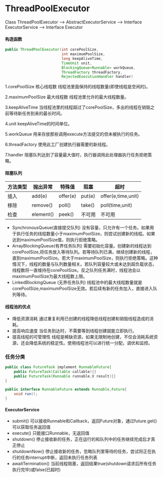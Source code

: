 # ThreadPoolExecutor

Class ThreadPoolExecutor --> AbstractExecutorService --> Interface ExecutorService --> Interface Executor 

#### 构造函数

```java
public ThreadPoolExecutor(int corePoolSize,
                          int maximumPoolSize,
                          long keepAliveTime,
                          TimeUnit unit,
                          BlockingQueue<Runnable> workQueue,
                          ThreadFactory threadFactory,
                          RejectedExecutionHandler handler)
```

1.corePoolSize 核心线程数 线程池里面保持的线程数量(即使线程是空闲的)。

2.maximumPoolSize 最大线程数 线程池里允许的最大线程数量。

3.keepAliveTime 当线程池里的线程超过了corePoolSize，多出的线程在销毁之前等待新任务到来的最长时间。

4.unit keepAliveTime的时间单位。

5.workQueue 用来存放那些调用execute方法提交的但未被执行的任务。

6.threadFactory 使用此工厂创建执行器需要的新线程。

7.handler 阻塞队列达到了容量最大值时，执行器调用此处理器执行任务拒绝策略。

#### 阻塞队列

| 方法类型 | 抛出异常  | 特殊值   | 阻塞   | 超时               |
| -------- | --------- | -------- | ------ | ------------------ |
| 插入     | add(e)    | offer(e) | put(e) | offer(e,time,unit) |
| 移除     | remove()  | poll()   | take() | poll(time,unit)    |
| 检查     | element() | peek()   | 不可用 | 不可用             |

- SynchronousQueue(直接提交队列) 没有容量，只允许有一个任务。如果用于执行任务的线程数量小于maximumPoolSize，则尝试创建新的线程。如果达到maximumPoolSize值，则执行拒绝策略。
- ArrayBlockingQueue(有界任务队列) 需要初始化容量。创建新的线程达到corePoolSize,将任务放入等待队列。若等待队列已满，继续创建新的线程，直到maximumPoolSize。若大于maximumPoolSize，则执行拒绝策略。这种情况下，线程的数量与队列数量相关。若队列容量较大或未达到超负载状态，线程数将一直维持在corePoolSize。反之队列任务满时，线程池会以maximumPoolSize为最大线程数上限。
- LinkedBlockingQueue (无界任务队列) 线程池中的最大线程数量就是corePoolSize,maximumPoolSize无效。若后续有新的任务加入，直接进入队列等待。

#### 线程池的优点

- 降低资源消耗 通过重复利用已创建的线程降低线程创建和销毁线程造成的消耗。
- 提高响应速度 当任务到达时，不需要等到线程创建就能立即执行。
- 提高线程的可管理性 线程是稀缺资源，如果无限制地创建，不仅会消耗系统资源，还会降低系统的稳定性。使用线程池可以进行统一分配，调优和监控。

### 任务分类

```java
public class FutureTask implement RunnableFuture{
    public FutureTask(Callable callable){}
    public FutureTask(Runnable runnable,V result){}
}

public interface RunnableFuture extends Runnable,Future{
    void run();
}
```

#### ExecutorService

- submit() 可以接收Runnable和Callback，返回Future对象，通过future.get()可以获取任务返回值
- execute() 只能接口Runnable，无返回值
- shutdown() 停止接收新的任务，正在运行的和队列中的任务继续完成后才真正停止
- shutdownNow() 停止接收新的任务，忽略队列里等待的任务，尝试将正在执行的任务interrupt中断，返回未执行任务列表
- awaitTermination() 当前线程阻塞，返回结果true(shutdown请求后所有任务执行完毕)或false(已超时)

